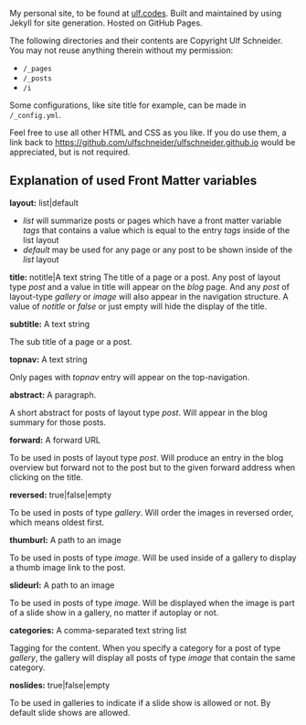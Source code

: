 My personal site, to be found at [ulf.codes](http://ulf.codes). Built and maintained by using Jekyll for site generation. Hosted on GitHub Pages.

The following directories and their contents are Copyright Ulf Schneider. You may not reuse anything therein without my permission:

-   `/_pages`
-   `/_posts`
-   `/i`

Some configurations, like site title for example, can be made in `/_config.yml`.

Feel free to use all other HTML and CSS as you like. If you do use them, a link back to <https://github.com/ulfschneider/ulfschneider.github.io> would be appreciated, but is not required.

## Explanation of used Front Matter variables

**layout:** list|default

-   _list_ will summarize posts or pages which have a front matter variable _tags_ that contains a value which is equal to the entry _tags_ inside of the list layout
-   _default_ may be used for any page or any post to be shown inside of the _list_ layout

**title:** notitle|A text string
The title of a page or a post. Any post of layout type _post_ and a value in title will appear on the _blog_ page.  And any _post_ of layout-type _gallery_ or _image_ will also appear in the navigation structure. A value of _notitle_ or _false_ or just empty will hide the display of the title.

**subtitle:** A text string

The sub title of a page or a post.

**topnav:** A text string

Only pages with _topnav_ entry will appear on the top-navigation.

**abstract:** A paragraph.

A short abstract for posts of layout type _post_. Will appear in the blog summary for those posts.

**forward:** A forward URL

To be used in posts of layout type _post_. Will produce an entry in the blog overview but forward not to the post but to the given forward address when clicking on the title.

**reversed:** true|false|empty

To be used in posts of type _gallery_. Will order the images in reversed order, which means oldest first.

**thumburl:** A path to an image

To be used in posts of type _image_. Will be used inside of a gallery to display a thumb image link to the post.

**slideurl:** A path to an image

To be used in posts of type _image_. Will be displayed when the image is part of a slide show in a gallery, no matter if autoplay or not.

**categories:** A comma-separated text string list

Tagging for the content. When you specify a category for a post of type _gallery_, the gallery will display all posts of type _image_ that contain the same category.

**noslides:** true|false|empty

To be used in galleries to indicate if a slide show is allowed or not. By default slide shows are allowed.
